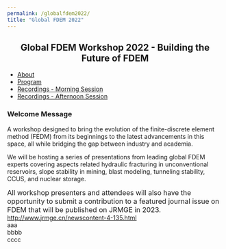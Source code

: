 ```yaml
---
permalink: /globalfdem2022/
title: "Global FDEM 2022"
---
```




<center><h2 class="elementor-heading-title elementor-size-large">Global FDEM Workshop 2022 - Building the Future of FDEM</h2></center>



<!-- nav -->
<ul class="nav nav-tabs" role="tablist">
    <li role="FDEM2022" class="active"><a href="#About" role="tab" data-toggle="tab">About</a></li>
	<li role="FDEM2022"><a href="#Program" role="tab" data-toggle="tab">Program</a></li>
	<li role="FDEM2022"><a href="#Recordings - Morning Session" role="tab" data-toggle="tab">Recordings - Morning Session</a></li>
	<li role="FDEM2022"><a href="#Recordings - Afternoon Session" role="tab" data-toggle="tab">Recordings - Afternoon Session<a></li>
</ul>	

<!-- Panel -->
<div class="tab-content">
    <div role="tabpanel" class="tab-pane active" id="About">
	    <h3><strong>Welcome Message</strong></h3>
		<p>A workshop designed to bring the evolution of the finite-discrete element method (FEDM) from its beginnings to the latest advancements in this space, all while bridging the gap between industry and academia.</p><p>We will be hosting a series of presentations from leading global FDEM experts covering aspects related hydraulic fracturing in unconventional reservoirs, slope stability in mining, blast modeling, tunneling stability, CCUS, and nuclear storage.</p>
		<p style="margin: 0in;"><span style="font-size: 12.0pt;">All workshop presenters and attendees will also have the opportunity to submit a contribution to a featured journal issue on FDEM that will be published on JRMGE in 2023.</span></p>
		<p style="margin: 0in; -webkit-font-smoothing: antialiased; box-sizing: border-box;"><span style="-webkit-font-smoothing: antialiased; box-sizing: border-box;"><span style="font-size: 12.0pt;"><a style="-webkit-font-smoothing: antialiased; box-sizing: border-box;" title="http://www.jrmge.cn/newscontent-4-135.html" href="http://www.jrmge.cn/newscontent-4-135.html" rel="noopener">http://www.jrmge.cn/newscontent-4-135.html</a></span></span></p>
	</div>
	<div role="tabpanel" class="tab-pane" id="Program">
	    aaa
	</div>
	<div role="tabpanel" class="tab-pane" id="Recordings - Morning Session">
        bbbb
    </div>
	<div role="tabpanel" class="tab-pane" id="Recordings - Afternoon Session">
        cccc
    </div>
</div>

